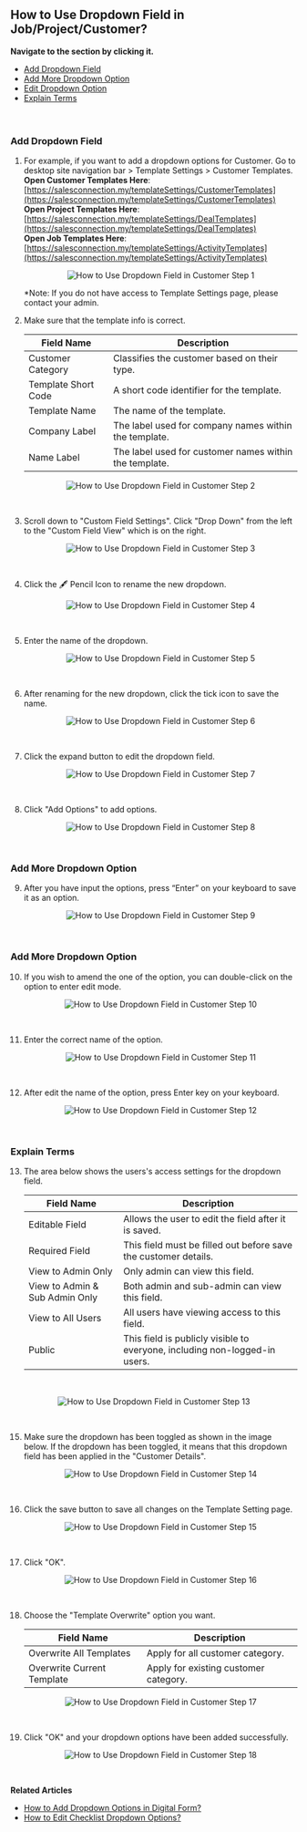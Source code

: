 ## How to Use Dropdown Field in Job/Project/Customer?

**Navigate to the section by clicking it.**<br>

- [Add Dropdown Field](#section1)<br>
- [Add More Dropdown Option](#section2)<br>
- [Edit Dropdown Option](#section3)<br>
- [Explain Terms](#section4)
<br><br><br>

### Add Dropdown Field 

   <a id="section1"></a>
1. For example, if you want to add a dropdown options for Customer. Go to desktop site navigation bar > Template Settings > Customer Templates.<br>
   **Open Customer Templates Here**: [https://salesconnection.my/templateSettings/CustomerTemplates](https://salesconnection.my/templateSettings/CustomerTemplates)<br>
   **Open Project Templates Here**: [https://salesconnection.my/templateSettings/DealTemplates](https://salesconnection.my/templateSettings/DealTemplates)<br>
   **Open Job Templates Here**: [https://salesconnection.my/templateSettings/ActivityTemplates](https://salesconnection.my/templateSettings/ActivityTemplates)<br>

   <p align="center">
     <img src="img/How_to_Use_Dropdown_Field_in_Customer_Step_1.png" alt="How to Use Dropdown Field in Customer Step 1">
   </p>

   *Note: If you do not have access to Template Settings page, please contact your admin.

2. Make sure that the template info is correct.<br>
   
    | Field Name| Description |
    |-------|---------|
    | Customer Category | Classifies the customer based on their type. |
    | Template Short Code | A short code identifier for the template. |
    | Template Name | The name of the template. |
    | Company Label| The label used for company names within the template. |
    | Name Label | The label used for customer names within the template. |
   
   <p align="center">
     <img src="img/How_to_Use_Dropdown_Field_in_Customer_Step_2.png" alt="How to Use Dropdown Field in Customer Step 2">
   </p><br>

3. Scroll down to "Custom Field Settings". Click "Drop Down" from the left to the "Custom Field View" which is on the right.<br>

   <p align="center">
     <img src="img/How_to_Use_Dropdown_Field_in_Customer_Step_3.png" alt="How to Use Dropdown Field in Customer Step 3">
   </p><br>
   
4. Click the 🖋️ Pencil Icon to rename the new dropdown.<br>

   <p align="center">
     <img src="img/How_to_Use_Dropdown_Field_in_Customer_Step_4.png" alt="How to Use Dropdown Field in Customer Step 4">
   </p><br>
  
5. Enter the name of the dropdown.<br>

   <p align="center">
     <img src="img/How_to_Use_Dropdown_Field_in_Customer_Step_5.png" alt="How to Use Dropdown Field in Customer Step 5">
   </p><br>

6. After renaming for the new dropdown, click the tick icon to save the name.<br>

   <p align="center">
     <img src="img/How_to_Use_Dropdown_Field_in_Customer_Step_6.png" alt="How to Use Dropdown Field in Customer Step 6">
   </p><br>
  
7. Click the expand button to edit the dropdown field.<br>

   <p align="center">
     <img src="img/How_to_Use_Dropdown_Field_in_Customer_Step_7.png" alt="How to Use Dropdown Field in Customer Step 7">
   </p><br>
  
8. Click "Add Options" to add options.<br>

   <p align="center">
     <img src="img/How_to_Use_Dropdown_Field_in_Customer_Step_8.png" alt="How to Use Dropdown Field in Customer Step 8">
   </p><br>
  
    <a id="section2"></a>

### Add More Dropdown Option

9. After you have input the options, press “Enter” on your keyboard to save it as an option.<br>

   <p align="center">
     <img src="img/How_to_Use_Dropdown_Field_in_Customer_Step_9.png" alt="How to Use Dropdown Field in Customer Step 9">
   </p><br>
   
    <a id="section3"></a>

### Add More Dropdown Option

10. If you wish to amend the one of the option, you can double-click on the option to enter edit mode.

    <p align="center">
      <img src="img/How_to_Use_Dropdown_Field_in_Customer_Step_10.png" alt="How to Use Dropdown Field in Customer Step 10">
    </p><br>

11. Enter the correct name of the option.

    <p align="center">
     <img src="img/How_to_Use_Dropdown_Field_in_Customer_Step_11.png" alt="How to Use Dropdown Field in Customer Step 11">
    </p><br>

12. After edit the name of the option, press Enter key on your keyboard.

    <p align="center">
     <img src="img/How_to_Use_Dropdown_Field_in_Customer_Step_12.png" alt="How to Use Dropdown Field in Customer Step 12">
    </p><br>

     <a id="section4"></a>

### Explain Terms

13. The area below shows the users's access settings for the dropdown field.

    | Field Name| Description |
    |-------|---------|
    | Editable Field | Allows the user to edit the field after it is saved. |
    | Required Field | This field must be filled out before save the customer details. |
    | View to Admin Only | Only admin can view this field. |
    | View to Admin & Sub Admin Only| Both admin and sub-admin can view this field. |
    | View to All Users | All users have viewing access to this field. |
    | Public | This field is publicly visible to everyone, including non-logged-in users.|

<br>
    <p align="center">
     <img src="img/How_to_Use_Dropdown_Field_in_Customer_Step_13.png" alt="How to Use Dropdown Field in Customer Step 13">
    </p><br>   

15. Make sure the dropdown has been toggled as shown in the image below. If the dropdown has been toggled, it means that this dropdown field has been applied in the "Customer Details".<br>

    <p align="center">
     <img src="img/How_to_Use_Dropdown_Field_in_Customer_Step_14.png" alt="How to Use Dropdown Field in Customer Step 14">
    </p><br>

16. Click the save button to save all changes on the Template Setting page.<br>

    <p align="center">
     <img src="img/How_to_Use_Dropdown_Field_in_Customer_Step_15.png" alt="How to Use Dropdown Field in Customer Step 15">
    </p><br>

17. Click "OK".

    <p align="center">
     <img src="img/How_to_Use_Dropdown_Field_in_Customer_Step_16.png" alt="How to Use Dropdown Field in Customer Step 16">
    </p><br>

18. Choose the "Template Overwrite" option you want.<br>

    | Field Name| Description |
    |-------|---------|
    | Overwrite All Templates | Apply for all customer category. |
    | Overwrite Current Template | Apply for existing customer category. |
    
    <p align="center">
     <img src="img/How_to_Use_Dropdown_Field_in_Customer_Step_17.png" alt="How to Use Dropdown Field in Customer Step 17">
    </p><br>

19. Click "OK" and your dropdown options have been added successfully.<br>

    <p align="center">
     <img src="img/How_to_Use_Dropdown_Field_in_Customer_Step_18.png" alt="How to Use Dropdown Field in Customer Step 18">
    </p><br>


**Related Articles**<br>
- [How to Add Dropdown Options in Digital Form?](Add_Dropdown_Options_in_Digital_Form.md)
- [How to Edit Checklist Dropdown Options?](Edit_Checklist_Dropdown_Options.md)
